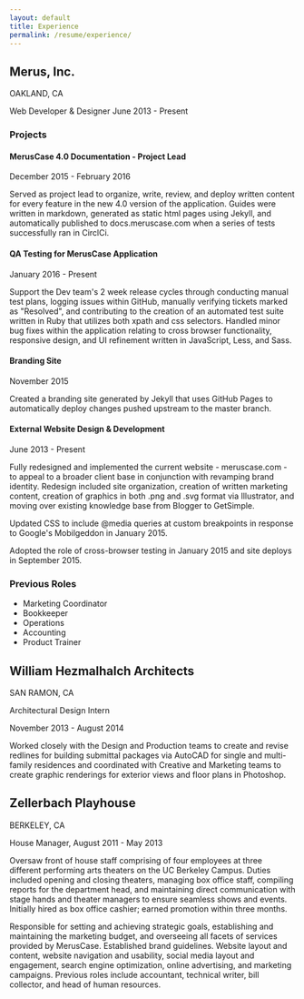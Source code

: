 ```yaml
---
layout: default
title: Experience
permalink: /resume/experience/
---
```

					
## Merus, Inc.

OAKLAND, CA

Web Developer & Designer
June 2013 - Present


### Projects

#### MerusCase 4.0 Documentation - Project Lead

December 2015 - February 2016

Served as project lead to organize, write, review, and deploy written content for every feature in the new 4.0 version of the application.
Guides were written in markdown, generated as static html pages using Jekyll, and automatically published to docs.meruscase.com when a series
of tests successfully ran in CirclCi.

#### QA Testing for MerusCase Application

January 2016 - Present

Support the Dev team's 2 week release cycles through conducting manual test plans, logging issues within GitHub, manually verifying tickets
marked as "Resolved", and contributing to the creation of an automated test suite written in Ruby that utilizes both xpath and css selectors.
Handled minor bug fixes within the application relating to cross browser functionality, responsive design, and UI refinement written in
JavaScript, Less, and Sass.

#### Branding Site

November 2015

Created a branding site generated by Jekyll that uses GitHub Pages to automatically deploy changes pushed upstream to the master branch. 

#### External Website Design & Development

June 2013 - Present

Fully redesigned and  implemented the current website - meruscase.com - to appeal to a broader client base in conjunction with
revamping brand identity. Redesign included site organization, creation of written marketing content, creation of graphics in
both .png and .svg format via Illustrator, and moving over existing knowledge base from Blogger to GetSimple.  

Updated CSS to include @media queries at custom breakpoints in response to Google's Mobilgeddon in January 2015.

Adopted the role of cross-browser testing in January 2015 and site deploys in September 2015.

### Previous Roles

+ Marketing Coordinator
+ Bookkeeper
+ Operations
+ Accounting
+ Product Trainer


## William Hezmalhalch Architects

SAN RAMON, CA		

Architectural Design Intern

November 2013 - August 2014

Worked closely with the Design and Production teams to create and revise redlines for building submittal packages via AutoCAD for single
and multi-family residences and coordinated with Creative and Marketing teams to create graphic renderings for exterior views and floor plans
in Photoshop.

## Zellerbach Playhouse

BERKELEY, CA

House Manager, August 2011 - May 2013 

Oversaw front of house staff comprising of four employees at three different performing arts theaters on the UC Berkeley Campus.
Duties included opening and closing theaters, managing box office staff, compiling reports for the department head, and maintaining
direct communication with stage hands and theater managers to ensure seamless shows and events. Initially hired as box office cashier;
earned promotion within three months.


Responsible for setting and achieving strategic 
goals, establishing and maintaining the 
marketing budget, and overseeing all facets of 
services provided by MerusCase. Established 
brand guidelines. Website layout and content, 
website navigation and usability, social media 
layout and engagement, search engine 
optimization, online advertising, and marketing 
campaigns. Previous roles include accountant, 
technical writer, bill collector, and head of 
human resources. 